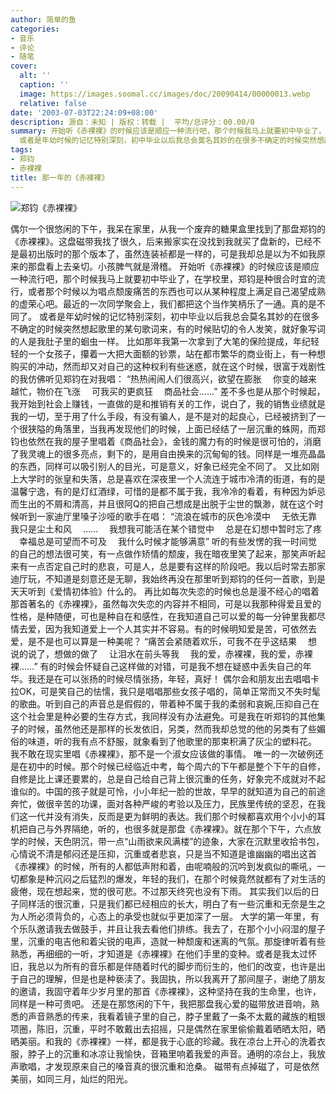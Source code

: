 ```yaml
---
author: 简单的鱼
categories:
- 音乐
- 评论
- 随笔
cover:
  alt: ''
  caption: ''
  image: https://images.soomal.cc/images/doc/20090414/00000013.webp
  relative: false
date: '2003-07-03T22:24:09+08:00'
description: 源自：未知 | 版权：转载 |  平均/总评分：00.00/0
summary: 开始听《赤裸裸》的时候应该是顺应一种流行吧，那个时候我马上就要初中毕业了，在学校里，郑钧是种很合时宜的流行，或者那个时候以为唱点颓废痛苦的东西也可以从某种程度上满足自己渴望成熟的虚荣心吧。最近的一次同学聚会上，我们都把这个当作笑柄乐了一通。真的是不同了。
  或者是年幼时候的记忆特别深刻，初中毕业以后我总会莫名其妙的在很多不确定的时候突然想起歌里的某句歌词来，有的时候贴切的令人发笑，就好象写词的人是我肚子里的蛔虫一样
tags:
- 郑钧
- 赤裸裸
title: 那一年的《赤裸裸》
---
```


![郑钧《赤裸裸》](https://images.soomal.cc/images/doc/20090414/00000013.webp)



偶尔一个很悠闲的下午，我呆在家里，从我一个废弃的糖果盒里找到了那盘郑钧的《赤裸裸》。这盘磁带我找了很久，后来搬家实在没找到我就买了盘新的，已经不是最初出版时的那个版本了，虽然连装祯都是一样的，可是我却总是以为不如我原来的那盘看上去亲切。小孩脾气就是滑稽。 开始听《赤裸裸》的时候应该是顺应一种流行吧，那个时候我马上就要初中毕业了，在学校里，郑钧是种很合时宜的流行，或者那个时候以为唱点颓废痛苦的东西也可以从某种程度上满足自己渴望成熟的虚荣心吧。最近的一次同学聚会上，我们都把这个当作笑柄乐了一通。真的是不同了。 或者是年幼时候的记忆特别深刻，初中毕业以后我总会莫名其妙的在很多不确定的时候突然想起歌里的某句歌词来，有的时候贴切的令人发笑，就好象写词的人是我肚子里的蛔虫一样。 比如那年我第一次拿到了大笔的保险提成，年纪轻轻的一个女孩子，攥着一大把大面额的钞票，站在都市繁华的商业街上，有一种想购买的冲动，然而却又对自己的这种权利有些迷惑，就在这个时候，很富于戏剧性的我仿佛听见郑钧在对我唱： “热热闹闹人们很高兴，欲望在膨胀 　你变的越来越忙，物价在飞涨 　可我买的更疯狂 　商品社会……” 差不多也是从那个时候起，我开始到社会上赚钱，一直做的是和推销有关的工作，说白了，我的销售业绩就是我的一切，至于用了什么手段，有没有骗人，是不是对的起良心，已经被挤到了一个很狭隘的角落里，当我再发现他们的时候，上面已经结了一层沉重的蛛网，而郑钧也依然在我的屋子里唱着《商品社会》，金钱的魔力有的时候是很可怕的，消磨了我灵魂上的很多亮点，剩下的，是用自由换来的沉甸甸的钱。同样是一堆亮晶晶的东西，同样可以吸引别人的目光，可是意义，好象已经完全不同了。 又比如刚上大学时的张皇和失落，总是喜欢在深夜里一个人流连于城市冷清的街道，有的是温馨宁逸，有的是灯红酒绿，可惜的是都不属于我，我冷冷的看着，有种因为妒忌而生出的不屑和清高，并且很阿Q的把自己想成是出脱于尘世的飘渺，就在这个时候听到一家迪厅里嗓子沙哑的歌手在唱： “流浪在城市的灰色冷漠中 　无依无靠我只是尘土和风 　…… 　我想我可能活在某个错觉中 　总是在幻想中暂时忘了疼 　幸福总是可望而不可及 　我什么时候才能够满意” 听的有些发愣的我一时间觉的自己的想法很可笑，有一点做作矫情的颓废，我在暗夜里笑了起来，那笑声听起来有一点否定自己时的悲哀，可是人，总是要有这样的阶段吧。我以后时常去那家迪厅玩，不知道是刻意还是无聊，我始终再没在那里听到郑钧的任何一首歌，到是天天听到《爱情初体验》什么的。 再比如每次失恋的时候也总是漫不经心的唱着那首著名的《赤裸裸》，虽然每次失恋的内容并不相同，可是以我那种得爱且爱的性格，是种随便，可也是种自在和感性，在我知道自己可以爱的每一分钟里我都尽情去爱，因为我知道爱上一个人其实并不容易。有的时候明知爱是苦，可依然去爱，是不是也可以算是一种美呢？ “痛苦会紧随着欢乐，可我不在乎这结果 　想说的说了，想做的做了 　让泪水在前头等我 　我的爱，赤裸裸，我的爱，赤裸裸……” 有的时候会怀疑自己这样做的对错，可是我不想在疑惑中丢失自己的年华。我还是在可以张扬的时候尽情张扬，年轻，真好！ 偶尔会和朋友出去唱唱卡拉OK，可是笑自己的怯懦，我只是唱唱那些女孩子唱的，简单正常而又不失时髦的歌曲。听到自己的声音总是假假的，带着种不属于我的柔弱和哀婉,压抑自己在这个社会里是种必要的生存方式，我同样没有办法避免。可是我在听郑钧的其他集子的时候，虽然他还是那样的长发依旧，另类，然而我却总觉的他的另类有了些媚俗的味道，听的我有点不舒服，就象看到了他歌里的那束积满了灰尘的塑料花。 我不敢在现实里唱《赤裸裸》，那不是一个淑女应该做的事情。 唯一的一次破例还是在初中的时候。那个时候已经临近中考，每个周六的下午都是整个下午的自修，自修是比上课还要累的，总是自己给自己背上很沉重的任务，好象完不成就对不起谁似的。中国的孩子就是可怜，小小年纪一脸的世故，早早的就知道为自己的前途奔忙，做很辛苦的功课，面对各种严峻的考验以及压力，民族里传统的坚忍，在我们这一代并没有消失，反而是更为鲜明的表达。我们那个时候都喜欢用个小小的耳机把自己与外界隔绝，听的，也很多就是那盘《赤裸裸》。就在那个下午，六点放学的时候，天色阴沉，带一点“山雨欲来风满楼”的迹象，大家在沉默里收拾书包，心情说不清是郁闷还是压抑，沉重或者悲哀，只是当不知道是谁幽幽的唱出这首《赤裸裸》的时候，所有的人都低声附和着，由呢喃般的沉吟到发疯似的嘶吼，一切都象是种沉闷之后猛烈的爆发，年轻的我们，在那个时候竟然就都有了对生活的疲倦，现在想起来，觉的很可悲。不过那天终究也没有下雨。 其实我们以后的日子同样活的很沉重，只是我们都已经相应的长大，明白了有一些沉重和无奈是生之为人所必须背负的，心态上的承受也就似乎更加深了一层。 大学的第一年里，有个乐队邀请我去做鼓手，并且让我去看他们排练。我去了，在那个小小闷湿的屋子里，沉重的电吉他和着尖锐的电声，造就一种颓废和迷离的气氛。那旋律听着有些熟悉，再细细的一听，才知道是《赤裸裸》在他们手里的变种。或者是我太过怀旧，我总以为所有的音乐都是伴随着时代的脚步而衍生的，他们的改变，也许是出于自己的理解，但是也是种亵渎了。我固执，所以我离开了那间屋子，谢绝了朋友的邀请，我固守着年少岁月里的那首《赤裸裸》，这种坚持在我的生命里，也许，同样是一种可贵吧。 还是在那悠闲的下午，我把那盘我心爱的磁带放进音响，熟悉的声音熟悉的传来，我看着镜子里的自己，脖子里戴了一条不太戴的藏族的粗银项圈，陈旧，沉重，平时不敢戴出去招摇，只是偶然在家里偷偷戴着晒晒太阳，晒晒美丽。和我的《赤裸裸》一样，都是我于心底的珍藏。我在凉台上开心的洗着衣服，脖子上的沉重和冰凉让我愉快，音箱里响着我爱的声音。通明的凉台上，我放声歌唱，才发现原来自己的嗓音真的很沉重和沧桑。 磁带有点掉磁了，可是依然美丽，如同三月，灿烂的阳光。